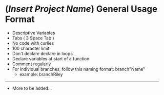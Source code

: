 # (*Insert Project Name*) General Usage Format

- Descriptive Variables
- Tabs ( 3 Space Tab )
- No code with curlies
- 100 character limit
- Don't declare declare in loops
- Declare variables at start of a function
- Comment regularly
- For individual branches, follow this naming format: branch"Name"
    - example: branchRiley
- ---
- More to be added...
